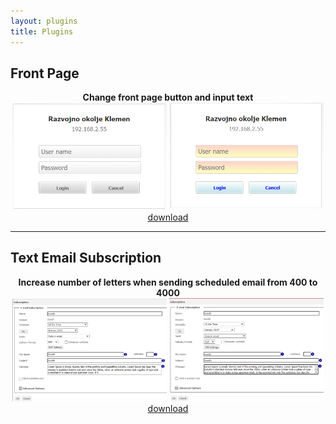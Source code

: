 ```yaml
---
layout: plugins
title: Plugins
---
```


## Front Page



<p align="center">
<b>Change front page button and input text</b><br/>
<img src="/img/Plugins/FrontPage/old.png" width="49%">
<img src="/img/Plugins/FrontPage/new.png" width="49%">  <br/>
<a href="/img/Plugins/FrontPage/FrontPage.zip">download</a>
</p>

---

## Text Email Subscription


<p align="center">
<b>Increase number of letters when sending scheduled email from 400 to 4000</b><br/>
<img src="/img/Plugins/TextEmailSubscription/old.png" width="49%" >
<img src="/img/Plugins/TextEmailSubscription/new.png" width="49%" >  <br/>
<a href="/img/Plugins/TextEmailSubscription/TextEmailSubscription.zip">download</a>
</p>


